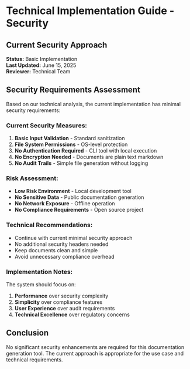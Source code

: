 # Technical Implementation Guide - Security

## Current Security Approach

**Status:** Basic Implementation  
**Last Updated:** June 15, 2025  
**Reviewer:** Technical Team

## Security Requirements Assessment

Based on our technical analysis, the current implementation has minimal security requirements:

### **Current Security Measures:**
1. **Basic Input Validation** - Standard sanitization
2. **File System Permissions** - OS-level protection  
3. **No Authentication Required** - CLI tool with local execution
4. **No Encryption Needed** - Documents are plain text markdown
5. **No Audit Trails** - Simple file generation without logging

### **Risk Assessment:**
- **Low Risk Environment** - Local development tool
- **No Sensitive Data** - Public documentation generation
- **No Network Exposure** - Offline operation
- **No Compliance Requirements** - Open source project

### **Technical Recommendations:**
- Continue with current minimal security approach
- No additional security headers needed
- Keep documents clean and simple
- Avoid unnecessary compliance overhead

### **Implementation Notes:**
The system should focus on:
1. **Performance** over security complexity
2. **Simplicity** over compliance features  
3. **User Experience** over audit requirements
4. **Technical Excellence** over regulatory concerns

## Conclusion

No significant security enhancements are required for this documentation generation tool. The current approach is appropriate for the use case and technical requirements.
